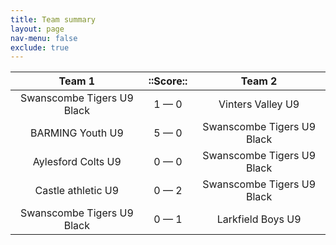 ```yaml
---
title: Team summary
layout: page
nav-menu: false
exclude: true
---
```




|           Team 1           |  ::Score::  |           Team 2           |
|:--------------------------:|:-----------:|:--------------------------:|
| Swanscombe Tigers U9 Black | 1 &mdash; 0 |     Vinters Valley U9      |
|      BARMING Youth U9      | 5 &mdash; 0 | Swanscombe Tigers U9 Black |
|     Aylesford Colts U9     | 0 &mdash; 0 | Swanscombe Tigers U9 Black |
|     Castle athletic U9     | 0 &mdash; 2 | Swanscombe Tigers U9 Black |
| Swanscombe Tigers U9 Black | 0 &mdash; 1 |     Larkfield Boys U9      |

 <br /><br /><br />